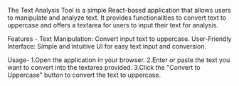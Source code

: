 
The Text Analysis Tool is a simple React-based application that allows users to manipulate and analyze text. It provides functionalities to convert text to uppercase and offers a textarea for users to input their text for analysis.

Features -
Text Manipulation: Convert input text to uppercase.
User-Friendly Interface: Simple and intuitive UI for easy text input and conversion.

Usage-
1.Open the application in your browser.
2.Enter or paste the text you want to convert into the textarea provided.
3.Click the "Convert to Uppercase" button to convert the text to uppercase.

